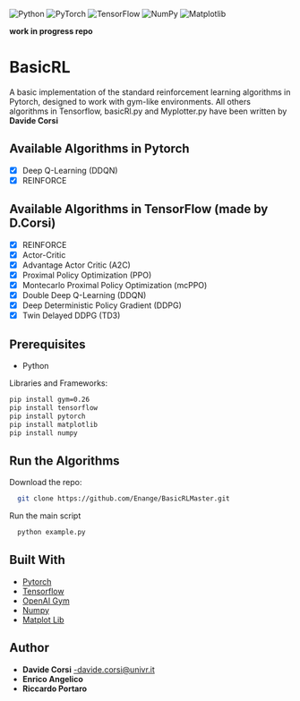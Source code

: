 ![Python](https://img.shields.io/badge/python-3670A0?style=for-the-badge&logo=python&logoColor=ffdd54)
![PyTorch](https://img.shields.io/badge/PyTorch-%23EE4C2C.svg?style=for-the-badge&logo=PyTorch&logoColor=white)
![TensorFlow](https://img.shields.io/badge/TensorFlow-%23FF6F00.svg?style=for-the-badge&logo=TensorFlow&logoColor=white)
![NumPy](https://img.shields.io/badge/numpy-%23013243.svg?style=for-the-badge&logo=numpy&logoColor=white)
![Matplotlib](https://img.shields.io/badge/Matplotlib-%23ffffff.svg?style=for-the-badge&logo=Matplotlib&logoColor=black)

**work in progress repo**

# BasicRL
A basic implementation of the standard reinforcement learning algorithms in Pytorch, designed to work with gym-like environments.
All others algorithms in Tensorflow, basicRl.py and Myplotter.py have been written by **Davide Corsi** 

## Available Algorithms in Pytorch

- [x] Deep Q-Learning (DDQN)
- [x] REINFORCE

## Available Algorithms in TensorFlow (made by D.Corsi)
- [x] REINFORCE
- [x] Actor-Critic
- [x] Advantage Actor Critic (A2C)
- [x] Proximal Policy Optimization (PPO)
- [x] Montecarlo Proximal Policy Optimization (mcPPO)
- [x] Double Deep Q-Learning (DDQN)
- [x] Deep Deterministic Policy Gradient (DDPG)
- [x] Twin Delayed DDPG (TD3) 

## Prerequisites

* Python
  
Libraries and Frameworks:
```bash
pip install gym=0.26
pip install tensorflow
pip install pytorch
pip install matplotlib
pip install numpy 

```

## Run the Algorithms
Download the repo:
```bash
  git clone https://github.com/Enange/BasicRLMaster.git
```
Run the main script
```bash
  python example.py
  ```

## Built With
* [Pytorch](https://pytorch.org/)
* [Tensorflow](https://www.tensorflow.org/)
* [OpenAI Gym](https://gym.openai.com/)
* [Numpy](https://numpy.org/)
* [Matplot Lib](https://matplotlib.org/)

## Author
* **Davide Corsi** -davide.corsi@univr.it
* **Enrico Angelico**
* **Riccardo Portaro**

